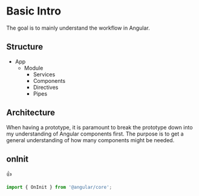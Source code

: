 # Basic Intro

The goal is to mainly understand the workflow in Angular.

## Structure
- App
    - Module
        - Services
        - Components
        - Directives
        - Pipes
        
## Architecture
When having a prototype, it is paramount to break the prototype down into my understanding of Angular components first.
The purpose is to get a general understanding of how many components might be needed.

## onInit
:thumbsup:
```javascript
import { OnInit } from '@angular/core';
``` 

